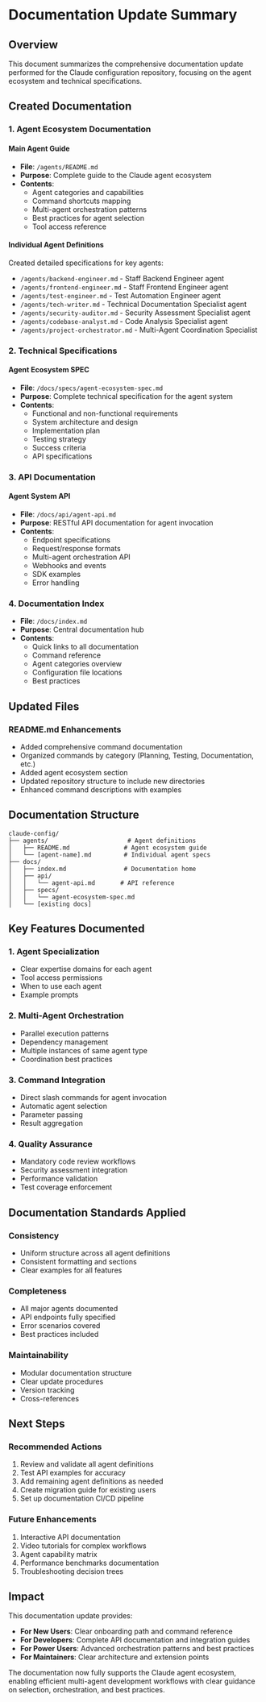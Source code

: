 # Documentation Update Summary

## Overview
This document summarizes the comprehensive documentation update performed for the Claude configuration repository, focusing on the agent ecosystem and technical specifications.

## Created Documentation

### 1. Agent Ecosystem Documentation

#### Main Agent Guide
- **File**: `/agents/README.md`
- **Purpose**: Complete guide to the Claude agent ecosystem
- **Contents**:
  - Agent categories and capabilities
  - Command shortcuts mapping
  - Multi-agent orchestration patterns
  - Best practices for agent selection
  - Tool access reference

#### Individual Agent Definitions
Created detailed specifications for key agents:
- `/agents/backend-engineer.md` - Staff Backend Engineer agent
- `/agents/frontend-engineer.md` - Staff Frontend Engineer agent  
- `/agents/test-engineer.md` - Test Automation Engineer agent
- `/agents/tech-writer.md` - Technical Documentation Specialist agent
- `/agents/security-auditor.md` - Security Assessment Specialist agent
- `/agents/codebase-analyst.md` - Code Analysis Specialist agent
- `/agents/project-orchestrator.md` - Multi-Agent Coordination Specialist

### 2. Technical Specifications

#### Agent Ecosystem SPEC
- **File**: `/docs/specs/agent-ecosystem-spec.md`
- **Purpose**: Complete technical specification for the agent system
- **Contents**:
  - Functional and non-functional requirements
  - System architecture and design
  - Implementation plan
  - Testing strategy
  - Success criteria
  - API specifications

### 3. API Documentation

#### Agent System API
- **File**: `/docs/api/agent-api.md`
- **Purpose**: RESTful API documentation for agent invocation
- **Contents**:
  - Endpoint specifications
  - Request/response formats
  - Multi-agent orchestration API
  - Webhooks and events
  - SDK examples
  - Error handling

### 4. Documentation Index
- **File**: `/docs/index.md`
- **Purpose**: Central documentation hub
- **Contents**:
  - Quick links to all documentation
  - Command reference
  - Agent categories overview
  - Configuration file locations
  - Best practices

## Updated Files

### README.md Enhancements
- Added comprehensive command documentation
- Organized commands by category (Planning, Testing, Documentation, etc.)
- Added agent ecosystem section
- Updated repository structure to include new directories
- Enhanced command descriptions with examples

## Documentation Structure

```
claude-config/
├── agents/                      # Agent definitions
│   ├── README.md               # Agent ecosystem guide
│   └── [agent-name].md         # Individual agent specs
├── docs/
│   ├── index.md                # Documentation home
│   ├── api/
│   │   └── agent-api.md       # API reference
│   ├── specs/
│   │   └── agent-ecosystem-spec.md
│   └── [existing docs]
```

## Key Features Documented

### 1. Agent Specialization
- Clear expertise domains for each agent
- Tool access permissions
- When to use each agent
- Example prompts

### 2. Multi-Agent Orchestration
- Parallel execution patterns
- Dependency management
- Multiple instances of same agent type
- Coordination best practices

### 3. Command Integration
- Direct slash commands for agent invocation
- Automatic agent selection
- Parameter passing
- Result aggregation

### 4. Quality Assurance
- Mandatory code review workflows
- Security assessment integration
- Performance validation
- Test coverage enforcement

## Documentation Standards Applied

### Consistency
- Uniform structure across all agent definitions
- Consistent formatting and sections
- Clear examples for all features

### Completeness
- All major agents documented
- API endpoints fully specified
- Error scenarios covered
- Best practices included

### Maintainability
- Modular documentation structure
- Clear update procedures
- Version tracking
- Cross-references

## Next Steps

### Recommended Actions
1. Review and validate all agent definitions
2. Test API examples for accuracy
3. Add remaining agent definitions as needed
4. Create migration guide for existing users
5. Set up documentation CI/CD pipeline

### Future Enhancements
1. Interactive API documentation
2. Video tutorials for complex workflows
3. Agent capability matrix
4. Performance benchmarks documentation
5. Troubleshooting decision trees

## Impact

This documentation update provides:
- **For New Users**: Clear onboarding path and command reference
- **For Developers**: Complete API documentation and integration guides
- **For Power Users**: Advanced orchestration patterns and best practices
- **For Maintainers**: Clear architecture and extension points

The documentation now fully supports the Claude agent ecosystem, enabling efficient multi-agent development workflows with clear guidance on selection, orchestration, and best practices.